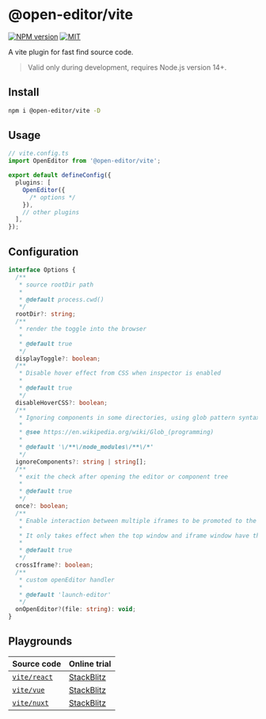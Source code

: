 # @open-editor/vite

[![NPM version](https://img.shields.io/npm/v/@open-editor/vite?color=)](https://www.npmjs.com/package/@open-editor/vite)
[![MIT](https://img.shields.io/github/license/zjxxxxxxxxx/open-editor)](https://opensource.org/licenses/MIT)

A vite plugin for fast find source code.

> Valid only during development, requires Node.js version 14+.

## Install

```bash
npm i @open-editor/vite -D
```

## Usage

```ts
// vite.config.ts
import OpenEditor from '@open-editor/vite';

export default defineConfig({
  plugins: [
    OpenEditor({
      /* options */
    }),
    // other plugins
  ],
});
```

## Configuration

```ts
interface Options {
  /**
   * source rootDir path
   *
   * @default process.cwd()
   */
  rootDir?: string;
  /**
   * render the toggle into the browser
   *
   * @default true
   */
  displayToggle?: boolean;
  /**
   * Disable hover effect from CSS when inspector is enabled
   *
   * @default true
   */
  disableHoverCSS?: boolean;
  /**
   * Ignoring components in some directories, using glob pattern syntax for matching
   *
   * @see https://en.wikipedia.org/wiki/Glob_(programming)
   *
   * @default '\/**\/node_modules\/**\/*'
   */
  ignoreComponents?: string | string[];
  /**
   * exit the check after opening the editor or component tree
   *
   * @default true
   */
  once?: boolean;
  /**
   * Enable interaction between multiple iframes to be promoted to the top-level window.
   *
   * It only takes effect when the top window and iframe window have the same origin.
   *
   * @default true
   */
  crossIframe?: boolean;
  /**
   * custom openEditor handler
   *
   * @default 'launch-editor'
   */
  onOpenEditor?(file: string): void;
}
```

## Playgrounds

| Source code                                                                                 | Online trial                                                                                        |
| ------------------------------------------------------------------------------------------- | --------------------------------------------------------------------------------------------------- |
| [`vite/react`](https://github.com/zjxxxxxxxxx/open-editor/tree/main/playgrounds/vite-react) | [StackBlitz](https://stackblitz.com/github/zjxxxxxxxxx/open-editor/tree/main/playground/vite-react) |
| [`vite/vue`](https://github.com/zjxxxxxxxxx/open-editor/tree/main/playgrounds/vite-vue)     | [StackBlitz](https://stackblitz.com/github/zjxxxxxxxxx/open-editor/tree/main/playground/vite-vue)   |
| [`vite/nuxt`](https://github.com/zjxxxxxxxxx/open-editor/tree/main/playgrounds/vite-nuxt)   | [StackBlitz](https://stackblitz.com/github/zjxxxxxxxxx/open-editor/tree/main/playground/vite-nuxt)  |
